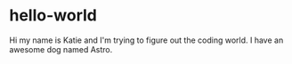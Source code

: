 # hello-world

Hi my name is Katie and I'm trying to figure out the coding world. 
I have an awesome dog named Astro. 
